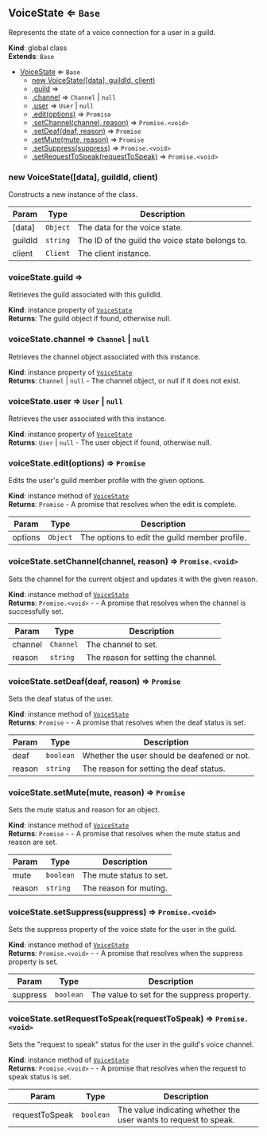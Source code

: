 <a name="VoiceState"></a>

## VoiceState ⇐ <code>Base</code>
Represents the state of a voice connection for a user in a guild.

**Kind**: global class  
**Extends**: <code>Base</code>  

* [VoiceState](#VoiceState) ⇐ <code>Base</code>
    * [new VoiceState([data], guildId, client)](#new_VoiceState_new)
    * [.guild](#VoiceState+guild) ⇒
    * [.channel](#VoiceState+channel) ⇒ <code>Channel</code> \| <code>null</code>
    * [.user](#VoiceState+user) ⇒ <code>User</code> \| <code>null</code>
    * [.edit(options)](#VoiceState+edit) ⇒ <code>Promise</code>
    * [.setChannel(channel, reason)](#VoiceState+setChannel) ⇒ <code>Promise.&lt;void&gt;</code>
    * [.setDeaf(deaf, reason)](#VoiceState+setDeaf) ⇒ <code>Promise</code>
    * [.setMute(mute, reason)](#VoiceState+setMute) ⇒ <code>Promise</code>
    * [.setSuppress(suppress)](#VoiceState+setSuppress) ⇒ <code>Promise.&lt;void&gt;</code>
    * [.setRequestToSpeak(requestToSpeak)](#VoiceState+setRequestToSpeak) ⇒ <code>Promise.&lt;void&gt;</code>

<a name="new_VoiceState_new"></a>

### new VoiceState([data], guildId, client)
Constructs a new instance of the class.


| Param | Type | Description |
| --- | --- | --- |
| [data] | <code>Object</code> | The data for the voice state. |
| guildId | <code>string</code> | The ID of the guild the voice state belongs to. |
| client | <code>Client</code> | The client instance. |

<a name="VoiceState+guild"></a>

### voiceState.guild ⇒
Retrieves the guild associated with this guildId.

**Kind**: instance property of [<code>VoiceState</code>](#VoiceState)  
**Returns**: The guild object if found, otherwise null.  
<a name="VoiceState+channel"></a>

### voiceState.channel ⇒ <code>Channel</code> \| <code>null</code>
Retrieves the channel object associated with this instance.

**Kind**: instance property of [<code>VoiceState</code>](#VoiceState)  
**Returns**: <code>Channel</code> \| <code>null</code> - The channel object, or null if it does not exist.  
<a name="VoiceState+user"></a>

### voiceState.user ⇒ <code>User</code> \| <code>null</code>
Retrieves the user associated with this instance.

**Kind**: instance property of [<code>VoiceState</code>](#VoiceState)  
**Returns**: <code>User</code> \| <code>null</code> - The user object if found, otherwise null.  
<a name="VoiceState+edit"></a>

### voiceState.edit(options) ⇒ <code>Promise</code>
Edits the user's guild member profile with the given options.

**Kind**: instance method of [<code>VoiceState</code>](#VoiceState)  
**Returns**: <code>Promise</code> - A promise that resolves when the edit is complete.  

| Param | Type | Description |
| --- | --- | --- |
| options | <code>Object</code> | The options to edit the guild member profile. |

<a name="VoiceState+setChannel"></a>

### voiceState.setChannel(channel, reason) ⇒ <code>Promise.&lt;void&gt;</code>
Sets the channel for the current object and updates it with the given reason.

**Kind**: instance method of [<code>VoiceState</code>](#VoiceState)  
**Returns**: <code>Promise.&lt;void&gt;</code> - - A promise that resolves when the channel is successfully set.  

| Param | Type | Description |
| --- | --- | --- |
| channel | <code>Channel</code> | The channel to set. |
| reason | <code>string</code> | The reason for setting the channel. |

<a name="VoiceState+setDeaf"></a>

### voiceState.setDeaf(deaf, reason) ⇒ <code>Promise</code>
Sets the deaf status of the user.

**Kind**: instance method of [<code>VoiceState</code>](#VoiceState)  
**Returns**: <code>Promise</code> - - A promise that resolves when the deaf status is set.  

| Param | Type | Description |
| --- | --- | --- |
| deaf | <code>boolean</code> | Whether the user should be deafened or not. |
| reason | <code>string</code> | The reason for setting the deaf status. |

<a name="VoiceState+setMute"></a>

### voiceState.setMute(mute, reason) ⇒ <code>Promise</code>
Sets the mute status and reason for an object.

**Kind**: instance method of [<code>VoiceState</code>](#VoiceState)  
**Returns**: <code>Promise</code> - - A promise that resolves when the mute status and reason are set.  

| Param | Type | Description |
| --- | --- | --- |
| mute | <code>boolean</code> | The mute status to set. |
| reason | <code>string</code> | The reason for muting. |

<a name="VoiceState+setSuppress"></a>

### voiceState.setSuppress(suppress) ⇒ <code>Promise.&lt;void&gt;</code>
Sets the suppress property of the voice state for the user in the guild.

**Kind**: instance method of [<code>VoiceState</code>](#VoiceState)  
**Returns**: <code>Promise.&lt;void&gt;</code> - - A promise that resolves when the suppress property is set.  

| Param | Type | Description |
| --- | --- | --- |
| suppress | <code>boolean</code> | The value to set for the suppress property. |

<a name="VoiceState+setRequestToSpeak"></a>

### voiceState.setRequestToSpeak(requestToSpeak) ⇒ <code>Promise.&lt;void&gt;</code>
Sets the "request to speak" status for the user in the guild's voice channel.

**Kind**: instance method of [<code>VoiceState</code>](#VoiceState)  
**Returns**: <code>Promise.&lt;void&gt;</code> - - A promise that resolves when the request to speak status is set.  

| Param | Type | Description |
| --- | --- | --- |
| requestToSpeak | <code>boolean</code> | The value indicating whether the user wants to request to speak. |

